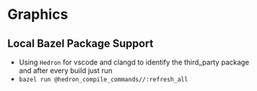 # Graphics

## Local Bazel Package Support

- Using `Hedron` for vscode and clangd to identify the third_party package and after every build just run
- `bazel run @hedron_compile_commands//:refresh_all`
